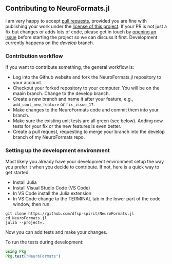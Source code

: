 
## Contributing to NeuroFormats.jl

I am very happy to accept [pull requests](https://help.github.com/en/github/collaborating-with-issues-and-pull-requests/creating-a-pull-request), provided you are fine with publishing your work under the [license of this project](https://github.com/dfsp-spirit/NeuroFormats.jl#license). If your PR is not just a fix but changes or adds lots of code, please get in touch by [opening an issue](https://github.com/dfsp-spirit/NeuroFormats.jl/issues) before starting the project so we can discuss it first. Development currently happens on the *develop* branch.

### Contribution workflow

If you want to contribute something, the general workflow is:

- Log into the Github website and fork the NeuroFormats.jl repository to your account.
- Checkout your forked repository to your computer. You will be on the maain branch. Change to the develop branch.
- Create a new branch and name it after your feature, e.g., `add_cool_new_feature` or `fix_issue_17`.
- Make changes to the NeuroFormats code and commit them into your branch.
- Make sure the existing unit tests are all green (see below). Adding new tests for your fix or the new features is even better.
- Create a pull request, requesting to merge your branch into the develop branch of my NeuroFormats repo.

### Setting up the development environment

Most likely you already have your development environment setup the way you prefer it when you decide to contribute. If not, here is a quick way to get started.

* Install Julia
* Install Visual Studio Code (VS Code)
* In VS Code install the Julia extension
* In VS Code change to the TERMINAL tab in the lower part of the code window, then run:

```shell
git clone https://github.com/dfsp-spirit/NeuroFormats.jl
cd NeuroFormats.jl
julia --project=.
```

Now you can add tests and make your changes.

To run the tests during development:

```julia
using Pkg
Pkg.test("NeuroFormats")
```
